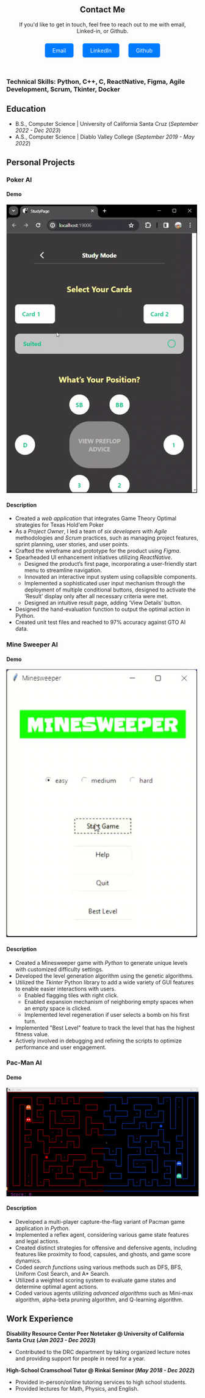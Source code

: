 <div class="contact-section">
    <h2>Contact Me</h2>
    <p>If you'd like to get in touch, feel free to reach out to me with email, Linked-in, or Github. </p>
    <a href="mailto:hayash.jun@gmail.com" class="contact-button">Email</a>
    <a href="https://www.linkedin.com/in/jun-hayashida-a34092244/" class="contact-button">LinkedIn</a>
    <a href="https://github.com/juhayash" class="contact-button">Github</a>
</div>

### Technical Skills: Python, C++, C, ReactNative, Figma, Agile Development, Scrum, Tkinter, Docker

## Education		        		
- B.S., Computer Science | University of California Santa Cruz (_September 2022 - Dec 2023_)
- A.S., Computer Science | Diablo Valley College (_September 2019 - May 2022_)

## Personal Projects
### Poker AI
#### Demo
  <img src="assets/gif/demo1.gif" width="500" alt="Poker AI Demo">


#### Description
- Created a *web application* that integrates Game Theory Optimal strategies for Texas Hold'em Poker
- As a *Project Owner*, I led a team of *six developers* with *Agile* methodologies and *Scrum* practices, such as managing project features, sprint planning, user stories, and user points.
- Crafted the wireframe and prototype for the product using *Figma*.
- Spearheaded  UI enhancement initiatives utilizing *ReactNative*.
  * Designed the product’s first page, incorporating a user-friendly start menu to streamline navigation.
  * Innovated an interactive input system using collapsible components.
  * Implemented a sophisticated user input mechanism through the deployment of multiple conditional buttons, designed to activate the ‘Result’ display only after all necessary criteria were met. 
  * Designed an intuitive result page, adding ‘View Details’ button. 
- Designed the hand-evaluation function to output the optimal action in Python.
- Created unit test files and reached to 97% accuracy against GTO AI data.

### Mine Sweeper AI
#### Demo
  <img src="assets/gif/demo2.gif" width="500" alt="Mine Sweeper AI Demo">


#### Description
- Created a Minesweeper game with *Python* to generate unique levels with customized difficulty settings.
- Developed the level generation algorithm using the genetic algorithms.
- Utilized the *Tkinter* Python library to add a wide variety of GUI features to enable easier interactions with users.
  * Enabled flagging tiles with right click.
  * Enabled expansion mechanism of neighboring empty spaces when an empty space is clicked. 
  * Implemented level regeneration if user selects a bomb on his first turn.
- Implemented "Best Level" feature to track the level that has the highest fitness value.
- Actively involved in debugging and refining the scripts to optimize performance and user engagement.

### Pac-Man AI
#### Demo
  <img src="assets/gif/demo3.gif" alt="Pac-man AI Demo">

#### Description
- Developed a multi-player capture-the-flag variant of Pacman game application in *Python*.
- Implemented a reflex agent, considering various game state features and legal actions.
- Created distinct strategies for offensive and defensive agents, including features like proximity to food, capsules, and ghosts, and game score dynamics.
- Coded *search functions* using various methods such as DFS, BFS, Uniform Cost Search, and A* Search.
- Utilized a weighted scoring system to evaluate game states and determine optimal agent actions.
- Coded various agents utilizing *advanced algorithms* such as Mini-max algorithm, alpha-beta pruning algorithm, and Q-learning algorithm.


## Work Experience
**Disability Resource Center Peer Notetaker @ University of California Santa Cruz (_Jan 2023 - Dec 2023_)**
- Contributed to the DRC department by taking organized lecture notes and providing support for people in need for a year.

**High-School Cramschool Tutor @ Rinkai Seminor (_May 2018 - Dec 2022_)**
- Provided in-person/online tutoring services to high school students.
- Provided lectures for Math, Physics, and English.

<style>
    .contact-section {
        text-align: center;
        padding: 20px;
    }

    .contact-button {
        text-decoration: none;
        color: white;
        background-color: #007bff;
        padding: 10px 20px;
        border-radius: 5px;
        margin: 10px;
        display: inline-block;
    }

    .contact-button:hover {
        background-color: #0056b3;
    }
</style>
